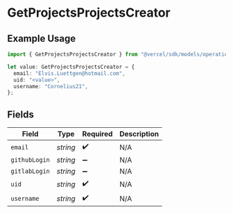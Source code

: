 # GetProjectsProjectsCreator

## Example Usage

```typescript
import { GetProjectsProjectsCreator } from "@vercel/sdk/models/operations";

let value: GetProjectsProjectsCreator = {
  email: "Elvis.Luettgen@hotmail.com",
  uid: "<value>",
  username: "Cornelius21",
};
```

## Fields

| Field              | Type               | Required           | Description        |
| ------------------ | ------------------ | ------------------ | ------------------ |
| `email`            | *string*           | :heavy_check_mark: | N/A                |
| `githubLogin`      | *string*           | :heavy_minus_sign: | N/A                |
| `gitlabLogin`      | *string*           | :heavy_minus_sign: | N/A                |
| `uid`              | *string*           | :heavy_check_mark: | N/A                |
| `username`         | *string*           | :heavy_check_mark: | N/A                |